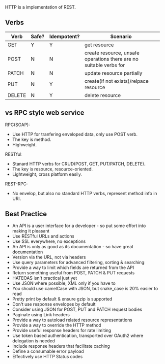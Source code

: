 HTTP is a implementation of REST.

## Verbs

Verb | Safe? | Idempotent? | Scenario |
-----| ---- | ---------- | -------- |
GET | Y | Y | get resource |
POST | N | N | create resource, unsafe operations there are no suitable verbs for |
PATCH | N | N | update resource partially |
PUT | N | Y | create(if not exists)/relpace resource |
DELETE | N | Y | delete resource |

## vs RPC style web service

RPC(SOAP):

- Use HTTP for tranfering enveloped data, only use POST verb.
- The key is method.
- Highweight.

RESTful:

- Stanard HTTP verbs for CRUD(POST, GET, PUT/PATCH, DELETE).
- The key is resource, resource-oriented.
- Lightweight, cross platform easily.

REST-RPC:

- No envelop, but also no standard HTTP verbs, represent method info in URI.

## Best Practice

- An API is a user interface for a developer - so put some effort into making it pleasant
- Use RESTful URLs and actions
- Use SSL everywhere, no exceptions
- An API is only as good as its documentation - so have great documentation
- Version via the URL, not via headers
- Use query parameters for advanced filtering, sorting & searching
- Provide a way to limit which fields are returned from the API
- Return something useful from POST, PATCH & PUT requests
- HATEOAS isn't practical just yet
- Use JSON where possible, XML only if you have to
- You should use camelCase with JSON, but snake_case is 20% easier to read
- Pretty print by default & ensure gzip is supported
- Don't use response envelopes by default
- Consider using JSON for POST, PUT and PATCH request bodies
- Paginate using Link headers
- Provide a way to autoload related resource representations
- Provide a way to override the HTTP method
- Provide useful response headers for rate limiting
- Use token based authentication, transported over OAuth2 where delegation is needed
- Include response headers that facilitate caching
- Define a consumable error payload
- Effectively use HTTP Status codes